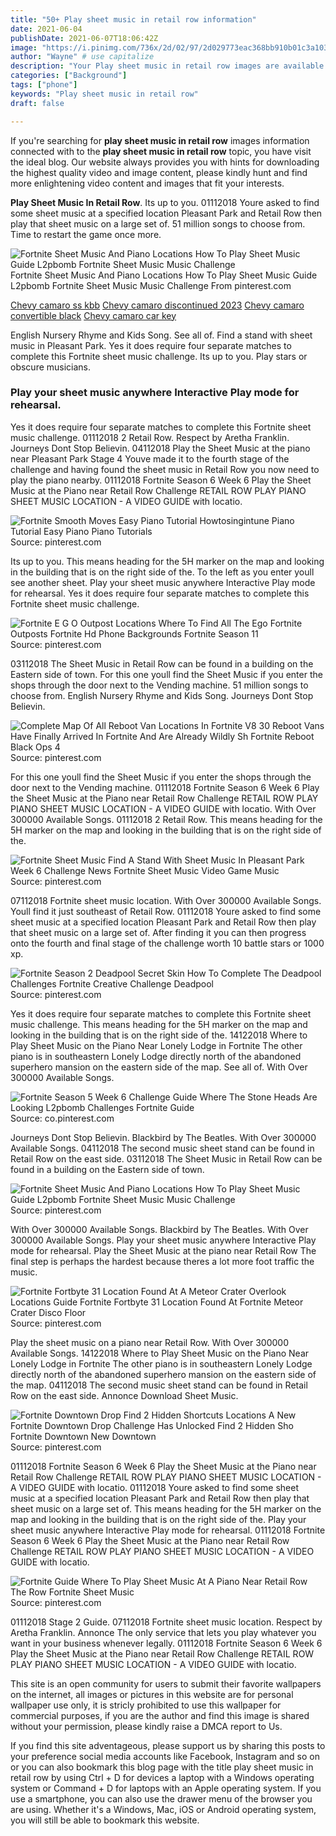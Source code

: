 ```yaml
---
title: "50+ Play sheet music in retail row information"
date: 2021-06-04
publishDate: 2021-06-07T18:06:42Z
image: "https://i.pinimg.com/736x/2d/02/97/2d029773eac368bb910b01c3a103dad6.jpg"
author: "Wayne" # use capitalize
description: "Your Play sheet music in retail row images are available. Play sheet music in retail row are a topic that is being searched for and liked by netizens now. You can Download the Play sheet music in retail row files here. Get all free images."
categories: ["Background"]
tags: ["phone"]
keywords: "Play sheet music in retail row"
draft: false

---
```


If you're searching for **play sheet music in retail row** images information connected with to the **play sheet music in retail row** topic, you have visit the ideal  blog.  Our website always  provides you with  hints  for downloading  the highest  quality video and image  content, please kindly hunt and find more enlightening video content and images  that fit your interests.

**Play Sheet Music In Retail Row**. Its up to you. 01112018 Youre asked to find some sheet music at a specified location Pleasant Park and Retail Row then play that sheet music on a large set of. 51 million songs to choose from. Time to restart the game once more.

![Fortnite Sheet Music And Piano Locations How To Play Sheet Music Guide L2pbomb Fortnite Sheet Music Music Challenge](https://i.pinimg.com/originals/e3/52/1c/e3521ccc453ecea21cc82571d8378da5.jpg "Fortnite Sheet Music And Piano Locations How To Play Sheet Music Guide L2pbomb Fortnite Sheet Music Music Challenge")
Fortnite Sheet Music And Piano Locations How To Play Sheet Music Guide L2pbomb Fortnite Sheet Music Music Challenge From pinterest.com

[Chevy camaro ss kbb](/chevy-camaro-ss-kbb/)
[Chevy camaro discontinued 2023](/chevy-camaro-discontinued-2023/)
[Chevy camaro convertible black](/chevy-camaro-convertible-black/)
[Chevy camaro car key](/chevy-camaro-car-key/)

English Nursery Rhyme and Kids Song. See all of. Find a stand with sheet music in Pleasant Park. Yes it does require four separate matches to complete this Fortnite sheet music challenge. Its up to you. Play stars or obscure musicians.

### Play your sheet music anywhere Interactive Play mode for rehearsal.

Yes it does require four separate matches to complete this Fortnite sheet music challenge. 01112018 2 Retail Row. Respect by Aretha Franklin. Journeys Dont Stop Believin. 04112018 Play the Sheet Music at the piano near Pleasant Park Stage 4 Youve made it to the fourth stage of the challenge and having found the sheet music in Retail Row you now need to play the piano nearby. 01112018 Fortnite Season 6 Week 6 Play the Sheet Music at the Piano near Retail Row Challenge RETAIL ROW PLAY PIANO SHEET MUSIC LOCATION - A VIDEO GUIDE with locatio.


![Fortnite Smooth Moves Easy Piano Tutorial Howtosingintune Piano Tutorial Easy Piano Piano Tutorials](https://i.pinimg.com/236x/c8/d3/5e/c8d35ed2430a0b4e8bd6530160e89edd.jpg "Fortnite Smooth Moves Easy Piano Tutorial Howtosingintune Piano Tutorial Easy Piano Piano Tutorials")
Source: pinterest.com

Its up to you. This means heading for the 5H marker on the map and looking in the building that is on the right side of the. To the left as you enter youll see another sheet. Play your sheet music anywhere Interactive Play mode for rehearsal. Yes it does require four separate matches to complete this Fortnite sheet music challenge.

![Fortnite E G O Outpost Locations Where To Find All The Ego Fortnite Outposts Fortnite Hd Phone Backgrounds Fortnite Season 11](https://i.pinimg.com/736x/2b/f5/3d/2bf53ddfa742f57170191d4f5397a52b.jpg "Fortnite E G O Outpost Locations Where To Find All The Ego Fortnite Outposts Fortnite Hd Phone Backgrounds Fortnite Season 11")
Source: pinterest.com

03112018 The Sheet Music in Retail Row can be found in a building on the Eastern side of town. For this one youll find the Sheet Music if you enter the shops through the door next to the Vending machine. 51 million songs to choose from. English Nursery Rhyme and Kids Song. Journeys Dont Stop Believin.

![Complete Map Of All Reboot Van Locations In Fortnite V8 30 Reboot Vans Have Finally Arrived In Fortnite And Are Already Wildly Sh Fortnite Reboot Black Ops 4](https://i.pinimg.com/originals/10/ac/f4/10acf426962d08cd02c84dd818ceecd3.png "Complete Map Of All Reboot Van Locations In Fortnite V8 30 Reboot Vans Have Finally Arrived In Fortnite And Are Already Wildly Sh Fortnite Reboot Black Ops 4")
Source: pinterest.com

For this one youll find the Sheet Music if you enter the shops through the door next to the Vending machine. 01112018 Fortnite Season 6 Week 6 Play the Sheet Music at the Piano near Retail Row Challenge RETAIL ROW PLAY PIANO SHEET MUSIC LOCATION - A VIDEO GUIDE with locatio. With Over 300000 Available Songs. 01112018 2 Retail Row. This means heading for the 5H marker on the map and looking in the building that is on the right side of the.

![Fortnite Sheet Music Find A Stand With Sheet Music In Pleasant Park Week 6 Challenge News Fortnite Sheet Music Video Game Music](https://i.pinimg.com/736x/cc/bd/b1/ccbdb1b3db993f86001bc3cb8ba7dc81.jpg "Fortnite Sheet Music Find A Stand With Sheet Music In Pleasant Park Week 6 Challenge News Fortnite Sheet Music Video Game Music")
Source: pinterest.com

07112018 Fortnite sheet music location. With Over 300000 Available Songs. Youll find it just southeast of Retail Row. 01112018 Youre asked to find some sheet music at a specified location Pleasant Park and Retail Row then play that sheet music on a large set of. After finding it you can then progress onto the fourth and final stage of the challenge worth 10 battle stars or 1000 xp.

![Fortnite Season 2 Deadpool Secret Skin How To Complete The Deadpool Challenges Fortnite Creative Challenge Deadpool](https://i.pinimg.com/originals/28/f5/9c/28f59c13f9a9d5861c4f29ca948b8cdb.jpg "Fortnite Season 2 Deadpool Secret Skin How To Complete The Deadpool Challenges Fortnite Creative Challenge Deadpool")
Source: pinterest.com

Yes it does require four separate matches to complete this Fortnite sheet music challenge. This means heading for the 5H marker on the map and looking in the building that is on the right side of the. 14122018 Where to Play Sheet Music on the Piano Near Lonely Lodge in Fortnite The other piano is in southeastern Lonely Lodge directly north of the abandoned superhero mansion on the eastern side of the map. See all of. With Over 300000 Available Songs.

![Fortnite Season 5 Week 6 Challenge Guide Where The Stone Heads Are Looking L2pbomb Challenges Fortnite Guide](https://i.pinimg.com/originals/7b/d4/f3/7bd4f3defb5f1cdbbc37c151902e2bce.jpg "Fortnite Season 5 Week 6 Challenge Guide Where The Stone Heads Are Looking L2pbomb Challenges Fortnite Guide")
Source: co.pinterest.com

Journeys Dont Stop Believin. Blackbird by The Beatles. With Over 300000 Available Songs. 04112018 The second music sheet stand can be found in Retail Row on the east side. 03112018 The Sheet Music in Retail Row can be found in a building on the Eastern side of town.

![Fortnite Sheet Music And Piano Locations How To Play Sheet Music Guide L2pbomb Fortnite Sheet Music Music Challenge](https://i.pinimg.com/originals/e3/52/1c/e3521ccc453ecea21cc82571d8378da5.jpg "Fortnite Sheet Music And Piano Locations How To Play Sheet Music Guide L2pbomb Fortnite Sheet Music Music Challenge")
Source: pinterest.com

With Over 300000 Available Songs. Blackbird by The Beatles. With Over 300000 Available Songs. Play your sheet music anywhere Interactive Play mode for rehearsal. Play the Sheet Music at the piano near Retail Row The final step is perhaps the hardest because theres a lot more foot traffic the music.

![Fortnite Fortbyte 31 Location Found At A Meteor Crater Overlook Locations Guide Fortnite Fortbyte 31 Location Found At Fortnite Meteor Crater Disco Floor](https://i.pinimg.com/736x/c7/e9/f4/c7e9f463a8bf2ab216fd1bd0345b08a0.jpg "Fortnite Fortbyte 31 Location Found At A Meteor Crater Overlook Locations Guide Fortnite Fortbyte 31 Location Found At Fortnite Meteor Crater Disco Floor")
Source: pinterest.com

Play the sheet music on a piano near Retail Row. With Over 300000 Available Songs. 14122018 Where to Play Sheet Music on the Piano Near Lonely Lodge in Fortnite The other piano is in southeastern Lonely Lodge directly north of the abandoned superhero mansion on the eastern side of the map. 04112018 The second music sheet stand can be found in Retail Row on the east side. Annonce Download Sheet Music.

![Fortnite Downtown Drop Find 2 Hidden Shortcuts Locations A New Fortnite Downtown Drop Challenge Has Unlocked Find 2 Hidden Sho Fortnite Downtown New Downtown](https://i.pinimg.com/originals/6a/f0/94/6af0943b32fa467e3beea9c9e1c5fef5.jpg "Fortnite Downtown Drop Find 2 Hidden Shortcuts Locations A New Fortnite Downtown Drop Challenge Has Unlocked Find 2 Hidden Sho Fortnite Downtown New Downtown")
Source: pinterest.com

01112018 Fortnite Season 6 Week 6 Play the Sheet Music at the Piano near Retail Row Challenge RETAIL ROW PLAY PIANO SHEET MUSIC LOCATION - A VIDEO GUIDE with locatio. 01112018 Youre asked to find some sheet music at a specified location Pleasant Park and Retail Row then play that sheet music on a large set of. This means heading for the 5H marker on the map and looking in the building that is on the right side of the. Play your sheet music anywhere Interactive Play mode for rehearsal. 01112018 Fortnite Season 6 Week 6 Play the Sheet Music at the Piano near Retail Row Challenge RETAIL ROW PLAY PIANO SHEET MUSIC LOCATION - A VIDEO GUIDE with locatio.

![Fortnite Guide Where To Play Sheet Music At A Piano Near Retail Row The Row Fortnite Sheet Music](https://i.pinimg.com/736x/2d/02/97/2d029773eac368bb910b01c3a103dad6.jpg "Fortnite Guide Where To Play Sheet Music At A Piano Near Retail Row The Row Fortnite Sheet Music")
Source: pinterest.com

01112018 Stage 2 Guide. 07112018 Fortnite sheet music location. Respect by Aretha Franklin. Annonce The only service that lets you play whatever you want in your business whenever legally. 01112018 Fortnite Season 6 Week 6 Play the Sheet Music at the Piano near Retail Row Challenge RETAIL ROW PLAY PIANO SHEET MUSIC LOCATION - A VIDEO GUIDE with locatio.

This site is an open community for users to submit their favorite wallpapers on the internet, all images or pictures in this website are for personal wallpaper use only, it is stricly prohibited to use this wallpaper for commercial purposes, if you are the author and find this image is shared without your permission, please kindly raise a DMCA report to Us.

If you find this site adventageous, please support us by sharing this posts to your preference social media accounts like Facebook, Instagram and so on or you can also bookmark this blog page with the title play sheet music in retail row by using Ctrl + D for devices a laptop with a Windows operating system or Command + D for laptops with an Apple operating system. If you use a smartphone, you can also use the drawer menu of the browser you are using. Whether it's a Windows, Mac, iOS or Android operating system, you will still be able to bookmark this website.
